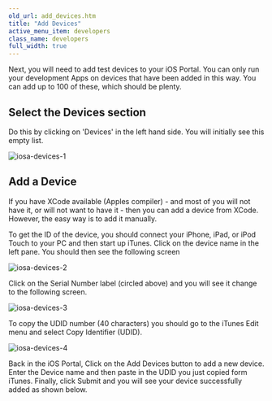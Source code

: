 ```yaml
---
old_url: add_devices.htm
title: "Add Devices"
active_menu_item: developers
class_name: developers
full_width: true
---
```



Next, you will need to add test devices to your iOS Portal. You can only run your development Apps on devices that have been added in this way. You can add up to 100 of these, which should be plenty.

## Select the Devices section

Do this by clicking on 'Devices' in the left hand side. You will initially see this empty list.

![iosa-devices-1](/img/docs/iosa-devices-1.zoom67.png)

## Add a Device

If you have XCode available (Apples compiler) - and most of you will not have it, or will not want to have it - then you can add a device from XCode. However, the easy way is to add it manually.

To get the ID of the device, you should connect your iPhone, iPad, or iPod Touch to your PC and then start up iTunes. Click on the device name in the left pane. You should then see the following screen

![iosa-devices-2](/img/docs/iosa-devices-2.zoom68.png)

Click on the Serial Number label (circled above) and you will see it change to the following screen.

![iosa-devices-3](/img/docs/iosa-devices-3.zoom82.png)

To copy the UDID number (40 characters) you should go to the iTunes Edit menu and select Copy Identifier (UDID).

![iosa-devices-4](/img/docs/iosa-devices-4.zoom68.png)

Back in the iOS Portal, Click on the Add Devices button to add a new device. Enter the Device name and then paste in the UDID you just copied form iTunes. Finally, click Submit and you will see your device successfully added as shown below.

